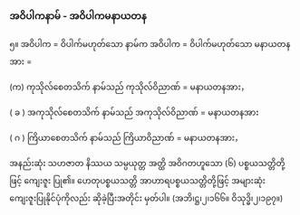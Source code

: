### အဝိပါကနာမ် - အဝိပါကမနာယတန

၅။ အဝိပါက = ဝိပါက်မဟုတ်သော နာမ်က အဝိပါက = ဝိပါက်မဟုတ်သော မနာယတနအား =

(က) ကုသိုလ်စေတသိက် နာမ်သည် ကုသိုလ်ဝိညာဏ် = မနာယတနအား，

( ခ ) အကုသိုလ်စေတသိက် နာမ်သည် အကုသိုလ်ဝိညာဏ် = မနာယတနအား

( ဂ ) ကြိယာစေတသိက် နာမ်သည် ကြိယာဝိညာဏ် = မနာယတနအား，

အနည်းဆုံး သဟဇာတ နိဿယ သမ္ပယုတ္တ အတ္ထိ အဝိဂတဟူသော (၆) ပစ္စယသတ္တိတို့ဖြင့် ကျေးဇူး
ပြု၏။ ဟေတုပစ္စယသတ္တိ အာဟာရပစ္စယသတ္တိတို့ဖြင့် အများဆုံး ကျေးဇူးပြုနိုင်ပုံကိုလည်း ဆိုခဲ့ပြီးအတိုင်း
မှတ်ပါ။ (အဘိ၊ဋ္ဌ၊၂၊၁၆၆။ ဝိသုဒ္ဓိ၊၂၊၁၉၇။)